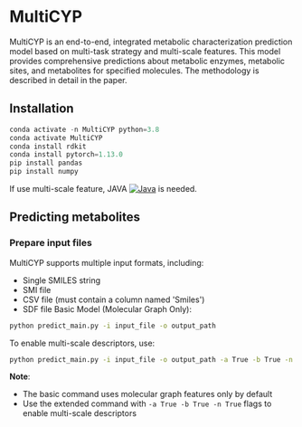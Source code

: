 # MultiCYP
MultiCYP is an end-to-end, integrated metabolic characterization prediction model based on multi-task strategy and multi-scale features. This model provides comprehensive predictions about metabolic enzymes, metabolic sites, and metabolites for specified molecules. The methodology is described in detail in the paper.
## Installation
``` python
conda activate -n MultiCYP python=3.8
conda activate MultiCYP
conda install rdkit
conda install pytorch=1.13.0
pip install pandas
pip install numpy
```
If use multi-scale feature, JAVA [![Java](https://img.shields.io/badge/Java-21.0.2%2B-brightgreen.svg)](https://www.oracle.com/java/technologies/downloads/#java21) is needed.
## Predicting metabolites
### Prepare input files
MultiCYP supports multiple input formats, including:  
- Single SMILES string  
- SMI file  
- CSV file (must contain a column named 'Smiles')  
- SDF file
Basic Model (Molecular Graph Only):
```bash  
python predict_main.py -i input_file -o output_path  
```
To enable multi-scale descriptors, use:  
```bash  
python predict_main.py -i input_file -o output_path -a True -b True -n True  
```
**Note**:   
- The basic command uses molecular graph features only by default  
- Use the extended command with `-a True -b True -n True` flags to enable multi-scale descriptors
